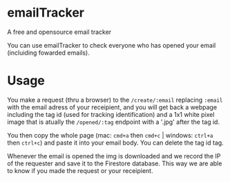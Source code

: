 # emailTracker
A free and opensource email tracker

You can use emailTracker to check everyone who has opened your email (incluiding fowarded emails).

# Usage
You make a request (thru a browser) to the `/create/:email` replacing `:email` with the email adress of your receipient, and you will get back a webpage including the tag id (used for tracking identification) and a 1x1 white pixel image that is atually the `/opened/:tag` endpoint with a '.jpg' after the tag id.


You then copy the whole page (mac: `cmd+a` then `cmd+c` | windows: `ctrl+a` then `ctrl+c`) and paste it into your email body. You can delete the tag id tag.


Whenever the email is opened the img is downloaded and we record the IP of the requester and save it to the Firestore database. This way we are able to know if you made the request or your receipient.
